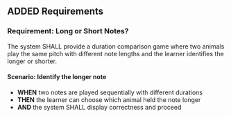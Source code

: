 ## ADDED Requirements
### Requirement: Long or Short Notes?
The system SHALL provide a duration comparison game where two animals play the same pitch with different note lengths and the learner identifies the longer or shorter.

#### Scenario: Identify the longer note
- **WHEN** two notes are played sequentially with different durations
- **THEN** the learner can choose which animal held the note longer
- **AND** the system SHALL display correctness and proceed

